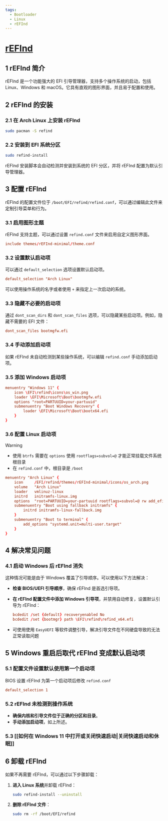 ```yaml
---
tags:
  - Bootloader
  - Linux
  - rEFInd
---
```


# [rEFInd](http://www.rodsbooks.com/refind/)

## 1 rEFInd 简介

rEFInd 是一个功能强大的 EFI 引导管理器，支持多个操作系统的启动，包括 Linux、Windows 和 macOS。它具有直观的图形界面，并且易于配置和使用。

## 2 rEFInd 的安装

### 2.1 在 Arch Linux 上安装 rEFInd

```bash
sudo pacman -S refind
```

### 2.2 安装到 EFI 系统分区

```bash
sudo refind-install
```

rEFInd 安装脚本会自动检测并安装到系统的 EFI 分区，并将 rEFInd 配置为默认引导管理器。

## 3 配置 rEFInd

rEFInd 的配置文件位于 `/boot/EFI/refind/refind.conf`，可以通过编辑此文件来定制引导菜单和行为。

### 3.1 启用图形主题

rEFInd 支持主题，可以通过设置 `refind.conf` 文件来启用自定义图形界面。

```conf
include themes/rEFInd-minimal/theme.conf
```

### 3.2 设置默认启动项

可以通过 `default_selection` 选项设置默认启动项。

```conf
default_selection "Arch Linux"
```

可以使用操作系统的名字或者使用 `+` 来指定上一次启动的系统。

### 3.3 隐藏不必要的启动项

通过 `dont_scan_dirs` 和 `dont_scan_files` 选项，可以隐藏某些启动项。例如，隐藏不需要的 EFI 文件：

```conf
dont_scan_files bootmgfw.efi
```

### 3.4 手动添加启动项

如果 rEFInd 未自动检测到某些操作系统，可以编辑 `refind.conf` 手动添加启动项。

### 3.5 添加 Windows 启动项

```conf
menuentry "Windows 11" {
    icon \EFI\refind\icons\os_win.png
    loader \EFI\Microsoft\Boot\bootmgfw.efi
    options "root=PARTUUID=your-partuuid"
    submenuentry "Boot Windows Recovery" {
        loader \EFI\Microsoft\Boot\bootx64.efi
    }
}
```

### 3.6 配置 Linux 启动项

> [!warning]
>
> - 使用 `btrfs` 需要在 `options` 使用 `rootflags=subvol=@` 才能正常挂载文件系统根目录
> - 在 `refind.conf` 中，根目录是 `/boot`

```conf
menuentry "Arch Linux" {
    icon     /EFI/refind/themes/rEFInd-minimal/icons/os_arch.png
    volume   "Arch Linux"
    loader   vmlinuz-linux
    initrd   initramfs-linux.img
    options  "root=PARTUUID=your-partuuid rootflags=subvol=@ rw add_efi_memmap"
    submenuentry "Boot using fallback initramfs" {
        initrd initramfs-linux-fallback.img
    }
    submenuentry "Boot to terminal" {
        add_options "systemd.unit=multi-user.target"
    }
}
```

## 4 解决常见问题

### 4.1 启动 Windows 后 rEFInd 消失

这种情况可能是由于 Windows 覆盖了引导顺序。可以使用以下方法解决：

- **检查 BIOS/UEFI 引导顺序**，确保 rEFInd 是首选引导项。
- **在 rEFInd 配置文件中添加 Windows 引导项**，并禁用自动修复，设置默认引导为 rEFInd：

  ```conf
  bcdedit /set {default} recoveryenabled No
  bcdedit /set {bootmgr} path \EFI\refind\refind_x64.efi
  ```

- 可使用使用 `EasyUEFI` 等软件调整引导，解决引导文件在不同硬盘导致的无法正常读取问题

## 5 Windows 重启后取代 rEFInd 变成默认启动项

### 5.1 配置文件设置默认使用第一个启动项

BIOS 设置 rEFInd 为第一个启动项后修改 `refind.conf`

```conf
default_selection 1
```

### 5.2 rEFInd 未检测到操作系统

- **确保内核和引导文件位于正确的分区和目录**。
- **手动添加启动项**，如上所述。

### 5.3 [[如何在 Windows 11 中打开或关闭快速启动|关闭快速启动和休眠]]

## 6 卸载 rEFInd

如果不再需要 rEFInd，可以通过以下步骤卸载：

1. **进入 Linux 系统**并卸载 rEFInd：

   ```bash
   sudo refind-install --uninstall
   ```

2. **删除 rEFInd 文件**：

   ```bash
   sudo rm -rf /boot/EFI/refind
   ```
